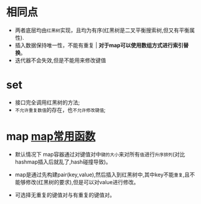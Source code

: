 # 相同点
- 两者底层均由`红黑树`实现，且均为有序(红黑树是二叉平衡搜索树,但又有平衡属性).
- 插入数据保持唯一性，不能有重复 | **对于map可以使用数组方式进行索引替换**。
- 迭代器不会失效,但是不能用来修改键值

# set

- 接口完全调用红黑树的方法;
- `不允许重复数值`的存在，也`不允许修改键值`;

# map [map常用函数](https://blog.csdn.net/sevenjoin/article/details/81943864)

- 默认情况下 map容器通过对键值对中`键的大小`来对所有`值`进行`升序排列`(对比hashmap插入后就乱了,hash碰撞导致)。

- map是通过先构建pair(key,value),然后插入到红黑树中,其中key不能`重复`,且不能够修改(红黑树的要求),但是可以对value进行修改。

- 可选择无重复的键值对与有重复的键值对。


